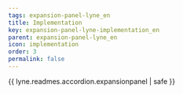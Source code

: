 ```yaml
---
tags: expansion-panel-lyne_en
title: Implementation
key: expansion-panel-lyne-implementation_en
parent: expansion-panel-lyne_en
icon: implementation
order: 3
permalink: false  
---
```

{{ lyne.readmes.accordion.expansionpanel | safe }}


